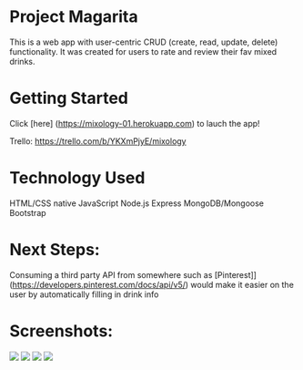 # Project Magarita

This is a web app with user-centric CRUD (create, read, update, delete) functionality. 
It was created for users to rate and review their fav mixed drinks.

# Getting Started

Click [here] (https://mixology-01.herokuapp.com) to lauch the app!

Trello: https://trello.com/b/YKXmPjyE/mixology
 
# Technology Used

HTML/CSS
native JavaScript
Node.js
Express
MongoDB/Mongoose
Bootstrap


# Next Steps: 
Consuming a third party API from somewhere such as [Pinterest]](https://developers.pinterest.com/docs/api/v5/) would make it easier on the user by automatically filling in drink info

# Screenshots:

<img src="https://i.imgur.com/oFIx6lq.png">

<img src="https://i.imgur.com/AExYlzf.png">

<img src="https://i.imgur.com/vMfL5ru.png">

<img src ="https://i.imgur.com/SMenblz.png">